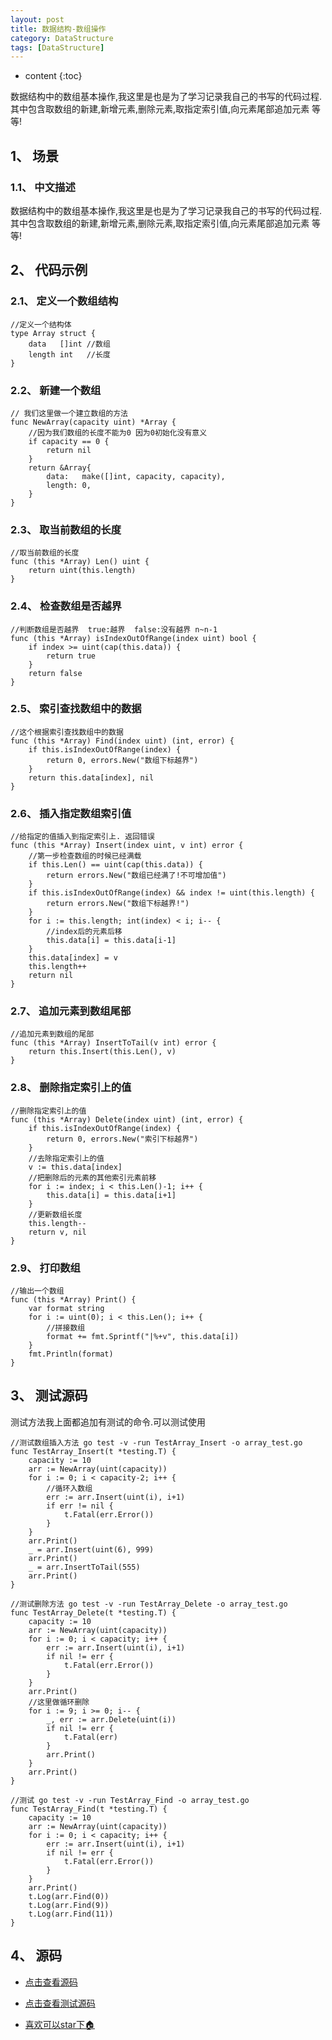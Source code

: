 ```yaml
---
layout: post
title: 数据结构-数组操作
category: DataStructure
tags: [DataStructure]
---
```

* content
{:toc}

数据结构中的数组基本操作,我这里是也是为了学习记录我自己的书写的代码过程.其中包含取数组的新建,新增元素,删除元素,取指定索引值,向元素尾部追加元素 等等!

## 1、 场景 

### 1.1、 中文描述

数据结构中的数组基本操作,我这里是也是为了学习记录我自己的书写的代码过程.其中包含取数组的新建,新增元素,删除元素,取指定索引值,向元素尾部追加元素 等等!

## 2、 代码示例

### 2.1、 定义一个数组结构

```golang
//定义一个结构体
type Array struct {
	data   []int //数组
	length int   //长度
}
```
### 2.2、 新建一个数组

```golang
// 我们这里做一个建立数组的方法
func NewArray(capacity uint) *Array {
	//因为我们数组的长度不能为0 因为0初始化没有意义
	if capacity == 0 {
		return nil
	}
	return &Array{
		data:   make([]int, capacity, capacity),
		length: 0,
	}
}
```

### 2.3、 取当前数组的长度

```golang
//取当前数组的长度
func (this *Array) Len() uint {
	return uint(this.length)
}
```

### 2.4、 检查数组是否越界

```golang
//判断数组是否越界  true:越界  false:没有越界 n~n-1
func (this *Array) isIndexOutOfRange(index uint) bool {
	if index >= uint(cap(this.data)) {
		return true
	}
	return false
}

```

### 2.5、 索引查找数组中的数据

```golang
//这个根据索引查找数组中的数据
func (this *Array) Find(index uint) (int, error) {
	if this.isIndexOutOfRange(index) {
		return 0, errors.New("数组下标越界")
	}
	return this.data[index], nil
}
```

### 2.6、 插入指定数组索引值

```golang
//给指定的值插入到指定索引上. 返回错误
func (this *Array) Insert(index uint, v int) error {
	//第一步检查数组的时候已经满载
	if this.Len() == uint(cap(this.data)) {
		return errors.New("数组已经满了!不可增加值")
	}
	if this.isIndexOutOfRange(index) && index != uint(this.length) {
		return errors.New("数组下标越界!")
	}
	for i := this.length; int(index) < i; i-- {
		//index后的元素后移
		this.data[i] = this.data[i-1]
	}
	this.data[index] = v
	this.length++
	return nil
}
```

### 2.7、 追加元素到数组尾部

```golang
//追加元素到数组的尾部
func (this *Array) InsertToTail(v int) error {
	return this.Insert(this.Len(), v)
}
```

### 2.8、 删除指定索引上的值

```golang
//删除指定索引上的值
func (this *Array) Delete(index uint) (int, error) {
	if this.isIndexOutOfRange(index) {
		return 0, errors.New("索引下标越界")
	}
	//去除指定索引上的值
	v := this.data[index]
	//把删除后的元素的其他索引元素前移
	for i := index; i < this.Len()-1; i++ {
		this.data[i] = this.data[i+1]
	}
	//更新数组长度
	this.length--
	return v, nil
}

```

### 2.9、 打印数组

```golang
//输出一个数组
func (this *Array) Print() {
	var format string
	for i := uint(0); i < this.Len(); i++ {
		//拼接数组
		format += fmt.Sprintf("|%+v", this.data[i])
	}
	fmt.Println(format)
}
```

## 3、 测试源码

测试方法我上面都追加有测试的命令.可以测试使用

```golang
//测试数组插入方法 go test -v -run TestArray_Insert -o array_test.go
func TestArray_Insert(t *testing.T) {
	capacity := 10
	arr := NewArray(uint(capacity))
	for i := 0; i < capacity-2; i++ {
		//循环入数组
		err := arr.Insert(uint(i), i+1)
		if err != nil {
			t.Fatal(err.Error())
		}
	}
	arr.Print()
	_ = arr.Insert(uint(6), 999)
	arr.Print()
	_ = arr.InsertToTail(555)
	arr.Print()
}

//测试删除方法 go test -v -run TestArray_Delete -o array_test.go
func TestArray_Delete(t *testing.T) {
	capacity := 10
	arr := NewArray(uint(capacity))
	for i := 0; i < capacity; i++ {
		err := arr.Insert(uint(i), i+1)
		if nil != err {
			t.Fatal(err.Error())
		}
	}
	arr.Print()
	//这里做循环删除
	for i := 9; i >= 0; i-- {
		_, err := arr.Delete(uint(i))
		if nil != err {
			t.Fatal(err)
		}
		arr.Print()
	}
	arr.Print()
}

//测试 go test -v -run TestArray_Find -o array_test.go
func TestArray_Find(t *testing.T) {
	capacity := 10
	arr := NewArray(uint(capacity))
	for i := 0; i < capacity; i++ {
		err := arr.Insert(uint(i), i+1)
		if nil != err {
			t.Fatal(err.Error())
		}
	}
	arr.Print()
	t.Log(arr.Find(0))
	t.Log(arr.Find(9))
	t.Log(arr.Find(11))
}
```


## 4、 源码

* [点击查看源码](https://github.com/selfjt/algorithm/blob/master/golang/array/array.go "数组")

* [点击查看测试源码](https://github.com/selfjt/algorithm/blob/master/golang/array/array_test.go "数组test")

* [喜欢可以star下🏠](https://github.com/selfjt/algorithm "star")
